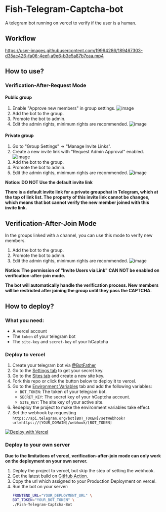 # Fish-Telegram-Captcha-bot

A telegram bot running on vercel to verify if the user is a human.
## Workflow

https://user-images.githubusercontent.com/19994286/189467303-d35ac426-fa06-4eef-a9e6-b3e5a87b7caa.mp4

## How to use?

### Verification-After-Request Mode

#### Public group

1. Enable "Approve new members" in group settings.
   ![image](https://user-images.githubusercontent.com/19994286/191825558-b2a65a97-b492-4379-b181-d7489f02fed6.png)
2. Add the bot to the group.
3. Promote the bot to admin.
4. Edit the admin rights, minimum rights are recommended.
   ![image](https://user-images.githubusercontent.com/19994286/191825676-d36cdf6c-4d69-49b1-9d24-42477f4ba3a4.png)

#### Private group

1. Go to "Group Settings" -> "Manage Invite Links".
2. Create a new invite link with "Request Admin Approval" enabled.
   ![image](https://user-images.githubusercontent.com/19994286/191826357-d6660d6b-19a4-487b-99ed-e6913870e790.png)
3. Add the bot to the group.
4. Promote the bot to admin.
5. Edit the admin rights, minimum rights are recommended.
   ![image](https://user-images.githubusercontent.com/19994286/191826424-ffa45df4-d2a0-4673-a61b-47249f029966.png)

**Notice: DO NOT Use the default invite link**

**There is a default invite link for a private groupchat in Telegram, which at the top of link list. The property of this invite link cannot be changes, which means that bot cannot verify the new member joined with this invite link.**

## Verification-After-Join Mode

In the groups linked with a channel, you can use this mode to verify new members.

1. Add the bot to the group.
2. Promote the bot to admin.
3. Edit the admin rights, minimum rights are recommended.
   ![image](https://user-images.githubusercontent.com/19994286/191827604-07372cbf-db1e-46f3-a7c2-50601630068a.png)

**Notice: The permission of "Invite Users via Link" CAN NOT be enabled on verification-after-join mode.**

**The bot will automatically handle the verification process. New members will be restricted after joining the group until they pass the CAPTCHA.**

## How to deploy?

### What you need:

- A vercel account
- The `token` of your telegram bot
- The `site-key` and `secret-key` of your hCaptcha

### Deploy to vercel

1. Create your telegram bot via [@BotFather](https://t.me/BotFather)
2. Go to the [Settings tab](https://dashboard.hcaptcha.com/settings) to get your secret key.
3. Go to the [Sites tab](https://dashboard.hcaptcha.com/sites) and create a new site key.
4. Fork this repo or click the button below to deploy it to vercel.
5. Go to the [Environment Variables](https://vercel.com/docs/environment-variables) tab and add the following variables:
    - `BOT_TOKEN`: The token of your telegram bot.
    - `SECRET_KEY`: The secret key of your hCaptcha account.
    - `SITE_KEY`: The site key of your active site.
6. Redeploy the project to make the environment variables take effect.
7. Set the webhook by requesting `https://api.telegram.org/bot[BOT_TOKEN]/setWebhook?url=https://[YOUR_DOMAIN]/webhook/[BOT_TOKEN]`

[![Deploy with Vercel](https://vercel.com/button)](https://vercel.com/import/project?template=https://github.com/XiaoMengXinX/Fish-Telegram-Captcha-bot)

### Deploy to your own server

**Due to the limitations of vercel, verification-after-join mode can only work on the deployment on your own server.**

1. Deploy the project to vercel, but skip the step of setting the webhook.
2. Get the latest build on [GitHub Action](https://github.com/XiaoMengXinX/Fish-Telegram-Captcha-bot/actions).
3. Copy the url which assigned to your Production Deployment on vercel.
4. Run the bot on your server:
    ```bash
    FRONTEND_URL="YOUR_DEPLOYMENT_URL" \
    BOT_TOKEN="YOUR_BOT_TOKEN" \
    ./Fish-Telegram-Captcha-Bot
    ```
   